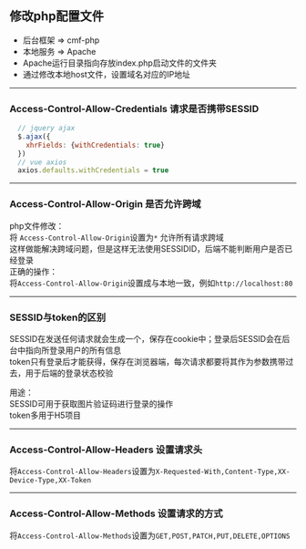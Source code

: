 ## 修改php配置文件
* 后台框架 => cmf-php  
* 本地服务 => Apache  
* Apache运行目录指向存放index.php启动文件的文件夹  
* 通过修改本地host文件，设置域名对应的IP地址  

-----------------------------------------------------------------

### Access-Control-Allow-Credentials 请求是否携带SESSID
```javascript
  // jquery ajax
  $.ajax({
    xhrFields: {withCredentials: true}
  })
  // vue axios
  axios.defaults.withCredentials = true
```
-----------------------------------------------------------------

### Access-Control-Allow-Origin 是否允许跨域
php文件修改：  
将 `Access-Control-Allow-Origin`设置为`*` 允许所有请求跨域  
这样做能解决跨域问题，但是这样无法使用SESSIDID，后端不能判断用户是否已经登录  
正确的操作：  
将`Access-Control-Allow-Origin`设置成与本地一致，例如`http://localhost:80`  

-----------------------------------------------------------------

### SESSID与token的区别
SESSID在发送任何请求就会生成一个，保存在cookie中；登录后SESSID会在后台中指向所登录用户的所有信息  
token只有登录后才能获得，保存在浏览器端，每次请求都要将其作为参数携带过去，用于后端的登录状态校验  

用途：  
SESSID可用于获取图片验证码进行登录的操作  
token多用于H5项目  

-----------------------------------------------------------------

### Access-Control-Allow-Headers 设置请求头
将`Access-Control-Allow-Headers`设置为`X-Requested-With,Content-Type,XX-Device-Type,XX-Token`

-----------------------------------------------------------------

### Access-Control-Allow-Methods 设置请求的方式
将`Access-Control-Allow-Methods`设置为`GET,POST,PATCH,PUT,DELETE,OPTIONS`
